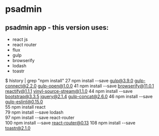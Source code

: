 # psadmin
## psadmin app - this version uses:
- react js
- react router
- flux
- gulp
- browserify
- lodash
- toastr

$ history | grep "npm install"
   27  npm install --save gulp@3.9.0 gulp-connect@2.2.0 gulp-open@1.0.0
   41  npm install --save browserify@11.0.1 reactify@1.1.1 vinyl-source-stream@1.1.0
   44  npm install --save bootstrap@3.3.5 jquery@2.1.4 gulp-concat@2.6.0
   46  npm install --save gulp-eslint@0.15.0   
   55  npm install react  
   79  npm install --save lodash  
   97  npm install --save react-router   
  100  npm install --save react-router@0.13 
  108  npm install --save toastr@2.1.0
  
